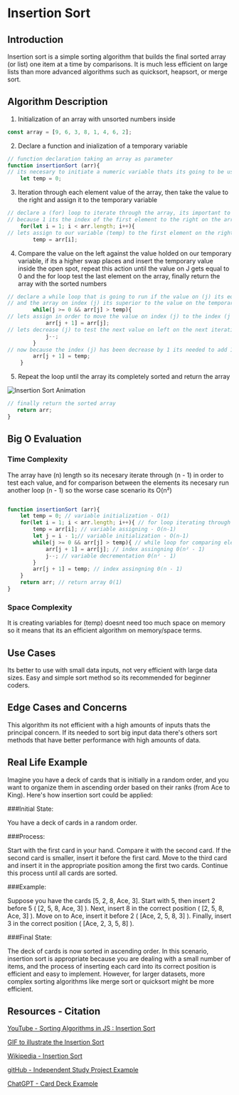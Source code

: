 # Insertion Sort

## Introduction

Insertion sort is a simple sorting algorithm that builds the final sorted array (or list) one item at a time by comparisons. It is much less efficient on large lists than more advanced algorithms such as quicksort, heapsort, or merge sort.

## Algorithm Description

1. Initialization of an array with unsorted numbers inside

```js
const array = [9, 6, 3, 8, 1, 4, 6, 2];
```
2. Declare a function and inialization of a temporary variable

```js
// function declaration taking an array as parameter
function insertionSort (arr){
// its necesary to initiate a numeric variable thats its going to be use as a temporary value holder
    let temp = 0;
```

3. Iteration through each element value of the array, then take the value to the right and assign it to the temporary variable 

```js
// declare a (for) loop to iterate through the array, its important to initiate this (for) loop on 1
// because 1 its the index of the first element to the right on the array
    for(let i = 1; i < arr.length; i++){
// lets assign to our variable (temp) to the first element on the right
        temp = arr[i];
```
4. Compare the value on the left against the value holded on our temporary variable, if its a higher swap places and insert the temporary value inside the open spot, repeat this action until the value on J gets equal to 0 and the for loop test the last element on the array, finally return the array with the sorted numbers

```js
// declare a while loop that is going to run if the value on (j) its equal or superior than 0 
// and the array on index (j) its superior to the value on the temporary variable
        while(j >= 0 && arr[j] > temp){
// lets assign in order to move the value on index (j) to the index (j + 1) it means to the right because its superior to the value on temp
            arr[j + 1] = arr[j];
// lets decrease (j) to test the next value on left on the next iteration against the value on temp
            j--;
        }
// now because the index (j) has been decrease by 1 its needed to add 1 to index (j) for placing the temp value on the opened spot
        arr[j + 1] = temp;
    }
```

5. Repeat the loop until the array its completely sorted and return the array

![Insertion Sort Animation](https://upload.wikimedia.org/wikipedia/commons/9/9c/Insertion-sort-example.gif)

 ```js   
// finally return the sorted array
    return arr;
}
```
## Big O Evaluation

### Time Complexity

The array have (n) length so its necesary iterate through (n - 1) in order to test each value, and for comparison between the elements its necesary run another loop (n - 1) so the worse case scenario its O(n²)

```js

function insertionSort (arr){
    let temp = 0; // variable initialization - O(1)
    for(let i = 1; i < arr.length; i++){ // for loop iterating through the array O(n)
        temp = arr[i]; // variable assigning - O(n-1)
        let j = i - 1;// variable initialization - O(n-1)
        while(j >= 0 && arr[j] > temp){ // while loop for comparing elements 0(n²)
            arr[j + 1] = arr[j]; // index assingning 0(n² - 1)
            j--; // variable decrementation 0(n² - 1)
        }
        arr[j + 1] = temp; // index assingning 0(n - 1)
    }
    return arr; // return array 0(1)
}

```
### Space Complexity

It is creating variables for (temp) doesnt need too much space on memory so it means that its an efficient algorithm on memory/space terms.


## Use Cases

Its better to use with small data inputs, not very efficient with large data sizes. Easy and simple sort method so its recommended for beginner coders.

## Edge Cases and Concerns

This algorithm its not efficient with a high amounts of inputs thats the principal concern. 
If its needed to sort big input data there's others sort methods that have better performance with high amounts of data.

## Real Life Example

Imagine you have a deck of cards that is initially in a random order, and you want to organize them in ascending order based on their ranks (from Ace to King). Here's how insertion sort could be applied:

###Initial State:

You have a deck of cards in a random order.

###Process:

Start with the first card in your hand.
Compare it with the second card.
If the second card is smaller, insert it before the first card.
Move to the third card and insert it in the appropriate position among the first two cards.
Continue this process until all cards are sorted.

###Example:

Suppose you have the cards [5, 2, 8, Ace, 3].
Start with 5, then insert 2 before 5 ( [2, 5, 8, Ace, 3] ).
Next, insert 8 in the correct position ( [2, 5, 8, Ace, 3] ).
Move on to Ace, insert it before 2 ( [Ace, 2, 5, 8, 3] ).
Finally, insert 3 in the correct position ( [Ace, 2, 3, 5, 8] ).

###Final State:

The deck of cards is now sorted in ascending order.
In this scenario, insertion sort is appropriate because you are dealing with a small number of items, and the process of inserting each card into its correct position is efficient and easy to implement. However, for larger datasets, more complex sorting algorithms like merge sort or quicksort might be more efficient.



## Resources - Citation 

[YouTube - Sorting Algorithms in JS : Insertion Sort](https://www.youtube.com/watch?v=0KQyyZatDgM&ab_channel=getMaxed)

[GIF to illustrate the Insertion Sort](https://upload.wikimedia.org/wikipedia/commons/9/9c/Insertion-sort-example.gif)

[Wikipedia - Insertion Sort](https://en.wikipedia.org/wiki/Insertion_sort)

[gitHub - Independent Study Project Example](https://github.com/10-6-pursuit/independent-study-project-example/blob/main/readme.md?plain=1)

[ChatGPT - Card Deck Example](https://chat.openai.com/share/6e5e65ea-1e3e-43c7-88ff-d219746ec3c4)
